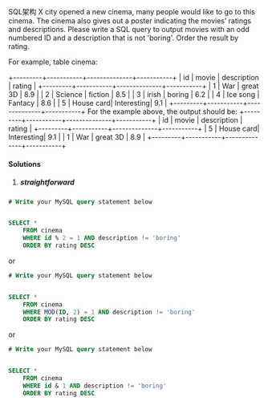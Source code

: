 SQL架构
X city opened a new cinema, many people would like to go to this cinema. The cinema also gives out a poster indicating the movies’ ratings and descriptions.
Please write a SQL query to output movies with an odd numbered ID and a description that is not 'boring'. Order the result by rating.

 

For example, table cinema:

+---------+-----------+--------------+-----------+
|   id    | movie     |  description |  rating   |
+---------+-----------+--------------+-----------+
|   1     | War       |   great 3D   |   8.9     |
|   2     | Science   |   fiction    |   8.5     |
|   3     | irish     |   boring     |   6.2     |
|   4     | Ice song  |   Fantacy    |   8.6     |
|   5     | House card|   Interesting|   9.1     |
+---------+-----------+--------------+-----------+
For the example above, the output should be:
+---------+-----------+--------------+-----------+
|   id    | movie     |  description |  rating   |
+---------+-----------+--------------+-----------+
|   5     | House card|   Interesting|   9.1     |
|   1     | War       |   great 3D   |   8.9     |
+---------+-----------+--------------+-----------+

#### Solutions

1. ##### straightforward

```sql
# Write your MySQL query statement below


SELECT *
    FROM cinema
    WHERE id % 2 = 1 AND description != 'boring'
    ORDER BY rating DESC
```

or

```sql
# Write your MySQL query statement below


SELECT *
    FROM cinema
    WHERE MOD(ID, 2) = 1 AND description != 'boring'
    ORDER BY rating DESC
```

or

```sql
# Write your MySQL query statement below


SELECT *
    FROM cinema
    WHERE id & 1 AND description != 'boring'
    ORDER BY rating DESC
```